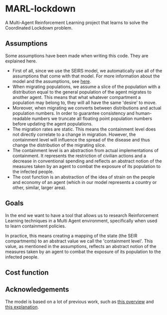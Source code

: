 # MARL-lockdown
A Multi-Agent Reinforcement Learning project that learns to solve the Coordinated Lockdown problem.

## Assumptions
Some assumptions have been made when writing this code. They are explained here.
- First of all, since we use the SEIRS model, we automatically use all of the assumptions that come with that model. For
more information about the model and the assumptions, see [here](https://en.wikipedia.org/wiki/Compartmental_models_in_epidemiology#Other_considerations_within_compartmental_epidemic_models).
- When migrating populations, we assume a slice of the population with a distribution equal to the general population of
the agent migrates to another agent. This means that what whatever compartment a population may belong to, they will all
have the same 'desire' to move.
- Moreover, when migrating we converts between distributions and actual population numbers. In order to guarantee consistency
and human-readable numbers we truncate all floating point population numbers before updating the agent populations.
- The migration rates are static. This means the containment level does not directly correlate to a change in migration.
However, the containment level will influence the spread of the disease and thus change the distribution of the migrating
slice. 
- The containment level is an abstraction from actual implementations of containment. It represents the restriction of
civilian actions and a decrease in conventional spending and reflects an abstract notion of the measures taken by an agent
to combat the exposure of its population to the infected people.
- The cost function is an abstraction of the idea of strain on the people and economy of an agent (which in our model represents
a country or other, similar, larger area).

## Goals
In the end we want to have a tool that allows us to research Reinforcement Learning techniques in a Multi Agent
environment, specifically when used to learn containment policies.

In practice, this means creating a mapping of the state (the SEIR compartments) to an abstract value we call the 'containment level'.
This value, as mentioned in the assumptions, reflects an abstract notion of the measures taken by an agent to combat the
exposure of its population to the infected people.

## Cost function


## Acknowledgements
The model is based on a lot of previous work, such as [this overview](https://institutefordiseasemodeling.github.io/Documentation/hiv/model-seir.html) and [this explanation](https://towardsdatascience.com/social-distancing-to-slow-the-coronavirus-768292f04296).
